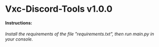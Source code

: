# Vxc-Discord-Tools v1.0.0

#### Instructions:

###### Install the requirements of the file "requirements.txt", then run main.py in your console.



